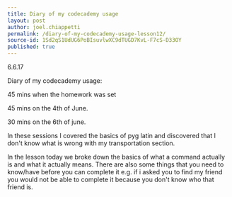 ```yaml
---
title: Diary of my codecademy usage
layout: post
author: joel.chiappetti
permalink: /diary-of-my-codecademy-usage-lesson12/
source-id: 1Sd2qS1UdUG6PoBIsuvlwXC9dTUGD7KvL-F7cS-D33OY
published: true
---
```

6.6.17

Diary of my codecademy usage:

45 mins when the homework was set

45 mins on the 4th of June.

30 mins on the 6th of june.

In these sessions I covered the basics of pyg latin and discovered that I don't know what is wrong with my transportation section.

In the lesson today we broke down the basics of what a command actually is and what it actually means. There are also some things that you need to know/have before you can complete it e.g. if i asked you to find my friend you would not be able to complete it because you don't know who that friend is.


